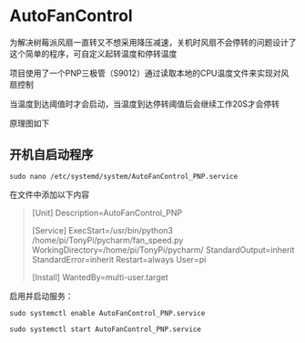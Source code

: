 # AutoFanControl

为解决树莓派风扇一直转又不想采用降压减速，关机时风扇不会停转的问题设计了这个简单的程序，可自定义起转温度和停转温度

项目使用了一个PNP三极管（S9012）通过读取本地的CPU温度文件来实现对风扇控制

当温度到达阈值时才会启动，当温度到达停转阈值后会继续工作20S才会停转

原理图如下



## 开机自启动程序

<!--为了让风扇达到自动控制-->

`sudo nano /etc/systemd/system/AutoFanControl_PNP.service`


在文件中添加以下内容

>[Unit]
>Description=AutoFanControl_PNP
>
>[Service]
>ExecStart=/usr/bin/python3 /home/pi/TonyPi/pycharm/fan_speed.py
>WorkingDirectory=/home/pi/TonyPi/pycharm/
>StandardOutput=inherit
>StandardError=inherit
>Restart=always
>User=pi
>
>[Install]
>WantedBy=multi-user.target

启用并启动服务：

`sudo systemctl enable AutoFanControl_PNP.service`

`sudo systemctl start AutoFanControl_PNP.service`
